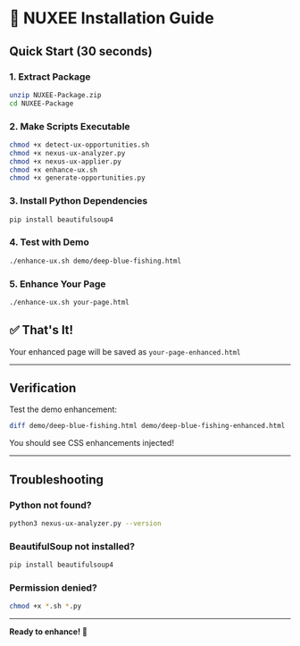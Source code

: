 # 🚀 NUXEE Installation Guide

## Quick Start (30 seconds)

### 1. Extract Package
```bash
unzip NUXEE-Package.zip
cd NUXEE-Package
```

### 2. Make Scripts Executable
```bash
chmod +x detect-ux-opportunities.sh
chmod +x nexus-ux-analyzer.py
chmod +x nexus-ux-applier.py
chmod +x enhance-ux.sh
chmod +x generate-opportunities.py
```

### 3. Install Python Dependencies
```bash
pip install beautifulsoup4
```

### 4. Test with Demo
```bash
./enhance-ux.sh demo/deep-blue-fishing.html
```

### 5. Enhance Your Page
```bash
./enhance-ux.sh your-page.html
```

## ✅ That's It!

Your enhanced page will be saved as `your-page-enhanced.html`

---

## Verification

Test the demo enhancement:
```bash
diff demo/deep-blue-fishing.html demo/deep-blue-fishing-enhanced.html
```

You should see CSS enhancements injected!

---

## Troubleshooting

### Python not found?
```bash
python3 nexus-ux-analyzer.py --version
```

### BeautifulSoup not installed?
```bash
pip install beautifulsoup4
```

### Permission denied?
```bash
chmod +x *.sh *.py
```

---

**Ready to enhance! 🎨**
